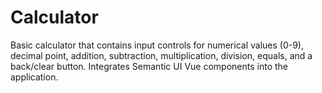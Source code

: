 # Calculator

Basic calculator that contains input controls for numerical values (0-9), decimal point, addition, subtraction, multiplication, division, equals, and a back/clear button. Integrates Semantic UI Vue components into the application.
